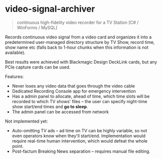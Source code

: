 # video-signal-archiver
> continuous high-fidelity video recorder for a TV Station [C# / WinForms / MySQL]

Records continuous video signal from a video card and organizes it into a predetermined user-managed directory structure by TV Show, record time, show name etc (falls back to 1-hour chunks when this information is not available).

Best results were achieved with Blackmagic Design DeckLink cards, but any PCIe capture cards can be used.

Features:
* Never loses any video data that goes through the video cable
* Dedicated Recording Console app for emergency intervention
* Has a admin panel to allocate, ahead of time, which time slots will be recorded to which TV shows' files – the user can specify night-time show start/end times and **go to sleep**.
* The admin panel can be accessed from network

Not implemented yet:
* Auto-omitting TV ads – ad time on TV can be highly variable, so not even operators know when they'll start/end. Implementation would require real-time human intervention, which would defeat the whole point.
* Post-factum Breaking News separation – requires manual file editing.
